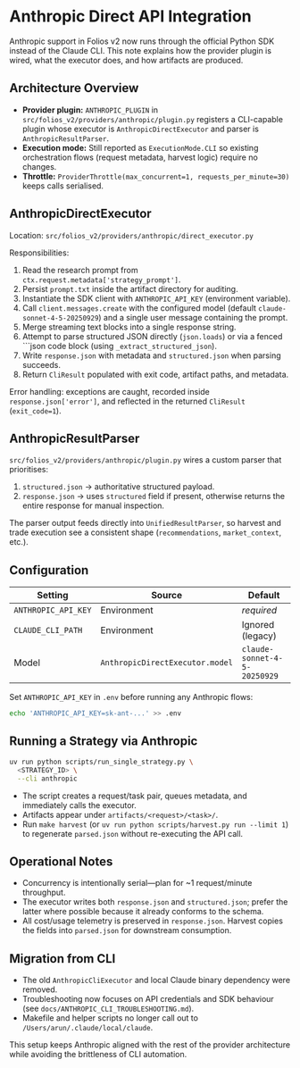 # Anthropic Direct API Integration

Anthropic support in Folios v2 now runs through the official Python SDK instead of
the Claude CLI. This note explains how the provider plugin is wired, what the
executor does, and how artifacts are produced.

## Architecture Overview

- **Provider plugin:** `ANTHROPIC_PLUGIN` in
  `src/folios_v2/providers/anthropic/plugin.py` registers a CLI-capable plugin
  whose executor is `AnthropicDirectExecutor` and parser is `AnthropicResultParser`.
- **Execution mode:** Still reported as `ExecutionMode.CLI` so existing orchestration
  flows (request metadata, harvest logic) require no changes.
- **Throttle:** `ProviderThrottle(max_concurrent=1, requests_per_minute=30)` keeps
  calls serialised.

## AnthropicDirectExecutor

Location: `src/folios_v2/providers/anthropic/direct_executor.py`

Responsibilities:

1. Read the research prompt from `ctx.request.metadata['strategy_prompt']`.
2. Persist `prompt.txt` inside the artifact directory for auditing.
3. Instantiate the SDK client with `ANTHROPIC_API_KEY` (environment variable).
4. Call `client.messages.create` with the configured model (default
   `claude-sonnet-4-5-20250929`) and a single user message containing the prompt.
5. Merge streaming text blocks into a single response string.
6. Attempt to parse structured JSON directly (`json.loads`) or via a fenced
   ```json code block (using `_extract_structured_json`).
7. Write `response.json` with metadata and `structured.json` when parsing succeeds.
8. Return `CliResult` populated with exit code, artifact paths, and metadata.

Error handling: exceptions are caught, recorded inside `response.json['error']`, and
reflected in the returned `CliResult` (`exit_code=1`).

## AnthropicResultParser

`src/folios_v2/providers/anthropic/plugin.py` wires a custom parser that
prioritises:

1. `structured.json` → authoritative structured payload.
2. `response.json` → uses `structured` field if present, otherwise returns the
   entire response for manual inspection.

The parser output feeds directly into `UnifiedResultParser`, so harvest and trade
execution see a consistent shape (`recommendations`, `market_context`, etc.).

## Configuration

| Setting | Source | Default |
| --- | --- | --- |
| `ANTHROPIC_API_KEY` | Environment | _required_ |
| `CLAUDE_CLI_PATH` | Environment | Ignored (legacy) |
| Model | `AnthropicDirectExecutor.model` | `claude-sonnet-4-5-20250929` |

Set `ANTHROPIC_API_KEY` in `.env` before running any Anthropic flows:

```bash
echo 'ANTHROPIC_API_KEY=sk-ant-...' >> .env
```

## Running a Strategy via Anthropic

```bash
uv run python scripts/run_single_strategy.py \
  <STRATEGY_ID> \
  --cli anthropic
```

- The script creates a request/task pair, queues metadata, and immediately calls
  the executor.
- Artifacts appear under `artifacts/<request>/<task>/`.
- Run `make harvest` (or `uv run python scripts/harvest.py run --limit 1`) to
  regenerate `parsed.json` without re-executing the API call.

## Operational Notes

- Concurrency is intentionally serial—plan for ~1 request/minute throughput.
- The executor writes both `response.json` and `structured.json`; prefer the
  latter where possible because it already conforms to the schema.
- All cost/usage telemetry is preserved in `response.json`. Harvest copies the
  fields into `parsed.json` for downstream consumption.

## Migration from CLI

- The old `AnthropicCliExecutor` and local Claude binary dependency were removed.
- Troubleshooting now focuses on API credentials and SDK behaviour (see
  `docs/ANTHROPIC_CLI_TROUBLESHOOTING.md`).
- Makefile and helper scripts no longer call out to `/Users/arun/.claude/local/claude`.

This setup keeps Anthropic aligned with the rest of the provider architecture
while avoiding the brittleness of CLI automation.
